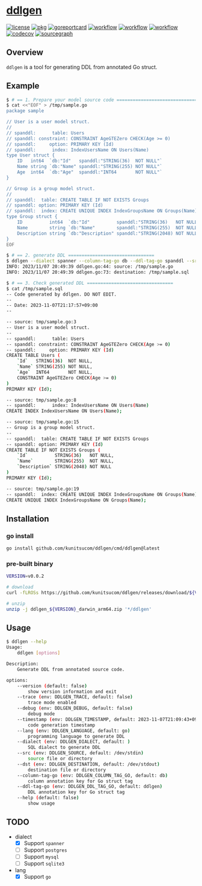 # [ddlgen](https://github.com/kunitsucom/ddlgen)

[![license](https://img.shields.io/github/license/kunitsucom/ddlgen)](LICENSE)
[![pkg](https://pkg.go.dev/badge/github.com/kunitsucom/ddlgen)](https://pkg.go.dev/github.com/kunitsucom/ddlgen)
[![goreportcard](https://goreportcard.com/badge/github.com/kunitsucom/ddlgen)](https://goreportcard.com/report/github.com/kunitsucom/ddlgen)
[![workflow](https://github.com/kunitsucom/ddlgen/workflows/go-lint/badge.svg)](https://github.com/kunitsucom/ddlgen/tree/main)
[![workflow](https://github.com/kunitsucom/ddlgen/workflows/go-test/badge.svg)](https://github.com/kunitsucom/ddlgen/tree/main)
[![workflow](https://github.com/kunitsucom/ddlgen/workflows/go-vuln/badge.svg)](https://github.com/kunitsucom/ddlgen/tree/main)
[![codecov](https://codecov.io/gh/kunitsucom/ddlgen/graph/badge.svg?token=8Jtk2bpTe2)](https://codecov.io/gh/kunitsucom/ddlgen)
[![sourcegraph](https://sourcegraph.com/github.com/kunitsucom/ddlgen/-/badge.svg)](https://sourcegraph.com/github.com/kunitsucom/ddlgen)

## Overview

`ddlgen` is a tool for generating DDL from annotated Go struct.

## Example

```bash
$ # == 1. Prepare your model source code ================================
$ cat <<"EOF" > /tmp/sample.go
package sample

// User is a user model struct.
//
// spanddl:      table: Users
// spanddl: constraint: CONSTRAINT AgeGTEZero CHECK(Age >= 0)
// spanddl:     option: PRIMARY KEY (Id)
// spanddl:      index: IndexUsersName ON Users(Name)
type User struct {
    ID   int64  `db:"Id"   spanddl:"STRING(36)  NOT NULL"`
    Name string `db:"Name" spanddl:"STRING(255) NOT NULL"`
    Age  int64  `db:"Age"  spanddl:"INT64       NOT NULL"`
}

// Group is a group model struct.
//
// spanddl:  table: CREATE TABLE IF NOT EXISTS Groups
// spanddl: option: PRIMARY KEY (Id)
// spanddl:  index: CREATE UNIQUE INDEX IndexGroupsName ON Groups(Name)
type Group struct {
    ID          int64  `db:"Id"          spanddl:"STRING(36)   NOT NULL"`
    Name        string `db:"Name"        spanddl:"STRING(255)  NOT NULL"`
    Description string `db:"Description" spanddl:"STRING(2048) NOT NULL"`
}
EOF

$ # == 2. generate DDL ================================
$ ddlgen --dialect spanner --column-tag-go db --ddl-tag-go spanddl --src /tmp/sample.go --dst /tmp/sample.sql
INFO: 2023/11/07 20:49:39 ddlgen.go:44: source: /tmp/sample.go
INFO: 2023/11/07 20:49:39 ddlgen.go:73: destination: /tmp/sample.sql

$ # == 3. Check generated DDL ================================
$ cat /tmp/sample.sql
-- Code generated by ddlgen. DO NOT EDIT.
--
-- Date: 2023-11-07T21:17:57+09:00
--

-- source: tmp/sample.go:3
-- User is a user model struct.
--
-- spanddl:      table: Users
-- spanddl: constraint: CONSTRAINT AgeGTEZero CHECK(Age >= 0)
-- spanddl:     option: PRIMARY KEY (Id)
CREATE TABLE Users (
    `Id`   STRING(36)  NOT NULL,
    `Name` STRING(255) NOT NULL,
    `Age`  INT64       NOT NULL,
    CONSTRAINT AgeGTEZero CHECK(Age >= 0)
)
PRIMARY KEY (Id);

-- source: tmp/sample.go:8
-- spanddl:      index: IndexUsersName ON Users(Name)
CREATE INDEX IndexUsersName ON Users(Name);

-- source: tmp/sample.go:15
-- Group is a group model struct.
--
-- spanddl:  table: CREATE TABLE IF NOT EXISTS Groups
-- spanddl: option: PRIMARY KEY (Id)
CREATE TABLE IF NOT EXISTS Groups (
    `Id`          STRING(36)   NOT NULL,
    `Name`        STRING(255)  NOT NULL,
    `Description` STRING(2048) NOT NULL
)
PRIMARY KEY (Id);

-- source: tmp/sample.go:19
-- spanddl:  index: CREATE UNIQUE INDEX IndexGroupsName ON Groups(Name)
CREATE UNIQUE INDEX IndexGroupsName ON Groups(Name);
```

## Installation

### go install

```bash
go install github.com/kunitsucom/ddlgen/cmd/ddlgen@latest
```

### pre-built binary

```bash
VERSION=v0.0.2

# download
curl -fLROSs https://github.com/kunitsucom/ddlgen/releases/download/${VERSION}/ddlgen_${VERSION}_darwin_arm64.zip

# unzip
unzip -j ddlgen_${VERSION}_darwin_arm64.zip '*/ddlgen'
```

## Usage

```bash
$ ddlgen --help
Usage:
    ddlgen [options]

Description:
    Generate DDL from annotated source code.

options:
    --version (default: false)
        show version information and exit
    --trace (env: DDLGEN_TRACE, default: false)
        trace mode enabled
    --debug (env: DDLGEN_DEBUG, default: false)
        debug mode
    --timestamp (env: DDLGEN_TIMESTAMP, default: 2023-11-07T21:09:43+09:00)
        code generation timestamp
    --lang (env: DDLGEN_LANGUAGE, default: go)
        programming language to generate DDL
    --dialect (env: DDLGEN_DIALECT, default: )
        SQL dialect to generate DDL
    --src (env: DDLGEN_SOURCE, default: /dev/stdin)
        source file or directory
    --dst (env: DDLGEN_DESTINATION, default: /dev/stdout)
        destination file or directory
    --column-tag-go (env: DDLGEN_COLUMN_TAG_GO, default: db)
        column annotation key for Go struct tag
    --ddl-tag-go (env: DDLGEN_DDL_TAG_GO, default: ddlgen)
        DDL annotation key for Go struct tag
    --help (default: false)
        show usage
```

## TODO

- dialect
  - [x] Support `spanner`
  - [ ] Support `postgres`
  - [ ] Support `mysql`
  - [ ] Support `sqlite3`
- lang
  - [x] Support `go`
